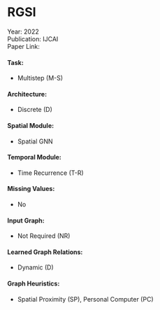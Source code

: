 # RGSI

Year: 2022  
Publication: IJCAI  
Paper Link:

#### Task:

- Multistep (M-S)

#### Architecture:

- Discrete (D)

#### Spatial Module:

- Spatial GNN

#### Temporal Module:

- Time Recurrence (T-R)

#### Missing Values:

- No

#### Input Graph:

- Not Required (NR)

#### Learned Graph Relations:

- Dynamic (D)

#### Graph Heuristics:

- Spatial Proximity (SP), Personal Computer (PC)
